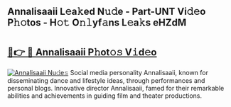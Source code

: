 ## Annalisaaii L𝚎a𝚔ed N𝚞𝚍e - Part-UNT Vi𝚍𝚎o P𝚑𝚘tos - H𝚘𝚝 O𝚗𝚕yf𝚊ns L𝚎a𝚔s eHZdM

# <h2><a href="http://kf0xmgw.oniu.top/?m=Annalisaaii">🔗👉 🔴 Annalisaaii P𝚑ot𝚘𝚜 V𝚒d𝚎o</a></h2>

[![Annalisaaii Nu𝚍e𝚜](https://i.imgur.com/0qMVB7G.gif)](http://kf0xmgw.oniu.top/?m=Annalisaaii)
Social media personality Annalisaaii, known for disseminating dance and lifestyle ideas, through performances and personal blogs. Innovative director Annalisaaii, famed for their remarkable abilities and achievements in guiding film and theater productions.  
